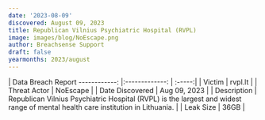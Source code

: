 ```yaml
---
date: '2023-08-09'
discovered: August 09, 2023
title: Republican Vilnius Psychiatric Hospital (RVPL)
image: images/blog/NoEscape.png
author: Breachsense Support
draft: false
yearmonths: 2023/august
---
```



| Data Breach Report
------------:     |:-------------:    | :-----:|
| Victim      | rvpl.lt      | 
| Threat Actor      | NoEscape      | 
| Date Discovered      | Aug 09, 2023      | 
| Description      | Republican Vilnius Psychiatric Hospital (RVPL) is the largest and widest range of mental health care institution in Lithuania.      | 
| Leak Size      | 36GB      | 

